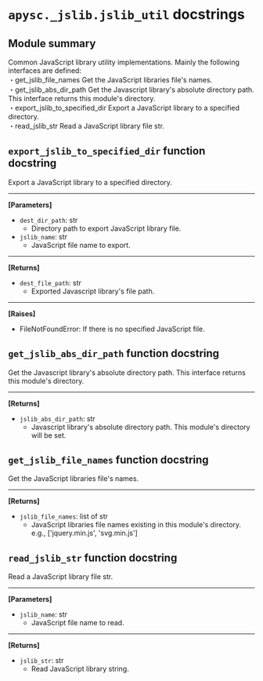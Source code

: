 # `apysc._jslib.jslib_util` docstrings

## Module summary

Common JavaScript library utility implementations. Mainly the following interfaces are defined: <br>・get_jslib_file_names Get the JavaScript libraries file's names. <br>・get_jslib_abs_dir_path Get the Javascript library's absolute directory path. This interface returns this module's directory. <br>・export_jslib_to_specified_dir Export a JavaScript library to a specified directory. <br>・read_jslib_str Read a JavaScript library file str.

## `export_jslib_to_specified_dir` function docstring

Export a JavaScript library to a specified directory.<hr>

**[Parameters]**

- `dest_dir_path`: str
  - Directory path to export JavaScript library file.
- `jslib_name`: str
  - JavaScript file name to export.

<hr>

**[Returns]**

- `dest_file_path`: str
  - Exported Javascript library's file path.

<hr>

**[Raises]**

- FileNotFoundError: If there is no specified JavaScript file.

## `get_jslib_abs_dir_path` function docstring

Get the Javascript library's absolute directory path. This interface returns this module's directory.<hr>

**[Returns]**

- `jslib_abs_dir_path`: str
  - Javascript library's absolute directory path. This module's directory will be set.

## `get_jslib_file_names` function docstring

Get the JavaScript libraries file's names.<hr>

**[Returns]**

- `jslib_file_names`: list of str
  - JavaScript libraries file names existing in this module's directory. e.g., ['jquery.min.js', 'svg.min.js']

## `read_jslib_str` function docstring

Read a JavaScript library file str.<hr>

**[Parameters]**

- `jslib_name`: str
  - JavaScript file name to read.

<hr>

**[Returns]**

- `jslib_str`: str
  - Read JavaScript library string.